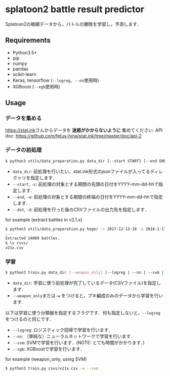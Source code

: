 # splatoon2 battle result predictor
Splatoon2の戦績データから，バトルの勝敗を学習し，予測します．

## Requirements
- Python3.5+
- pip
- numpy
- pandas
- scikit-learn
- Keras, tensorflow (`--logreg, --nn`使用時)
- XGBoost (`--xgb`使用時)

## Usage
### データを集める
<https://stat.ink>さんからデータを **迷惑がかからないように** 集めてください.
API doc: <https://github.com/fetus-hina/stat.ink/tree/master/doc/api-2>

### データの前処理

```bash
$ python3 utils/data_preparation.py data_dir [--start START] [--end END] --dst DST
```

- `data_dir`: 前処理を行いたい，stat.ink形式のjsonファイルが入ってるディレクトリを指定します．
- `--start`, `-s`: 前処理の対象とする期間の先頭の日付をYYYY-mm-dd-hhで指定します.
- `--end`, `-e`: 前処理の対象とする期間の終端の日付をYYYY-mm-dd-hhで指定します.
- `--dst`, `-d`: 前処理を行った後のCSVファイルの出力先を指定します．

for example (extract battles in v2.1.x)

```bash
$ python3 utils/data_preparation.py hoge/ -s 2017-12-13-10 -e 2018-1-17-10 -d csvs/v21x.csv
...
Extracted 24009 battles.
$ ls csvs/
v21x.csv
```

### 学習
```bash
$ python3 train.py data_dir [--weapon_only] [--logreg | --nn | --svm | --xgb]
```

- `data_dir`: 学習に使う前処理が完了しているデータ(CSVファイル)を指定します．
- `--weapon_only`または`-w` をつけると，ブキ編成のみのデータから学習を行います.

以下は学習に使う分類器を指定するフラグです．何も指定しないと，`--logreg`をつけるのと同じです．
- `--logreg`: ロジスティック回帰で学習を行います．
- `--nn`: （単純な）ニューラルネットワークで学習を行います．
- `--svm`: SVMで学習を行います．(NOTE: とても時間がかかります．)
- `--xgb`: XGBoostで学習を行います．

for example (weapon_only, using SVM)
```bash
$ python3 train.py csvs/v21x.csv -w --svm
```
